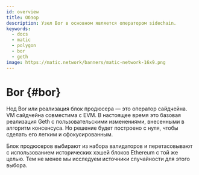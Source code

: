 ```yaml
---
id: overview
title: Обзор
description: Узел Bor в основном является оператором sidechain.
keywords:
  - docs
  - matic
  - polygon
  - bor
  - geth
image: https://matic.network/banners/matic-network-16x9.png
---
```


# Bor {#bor}

Нод Bor или реализация блок продюсера — это оператор сайдчейна. VM сайдчейна совместима с EVM. В настоящее время это базовая реализация Geth с пользовательскими изменениями, внесенными в алгоритм консенсуса. Но решение будет построено с нуля, чтобы сделать его легким и сфокусированным.

Блок продюсеров выбирают из набора валидаторов и перетасовывают с использованием исторических хэшей блоков Ethereum с той же целью. Тем не менее мы исследуем источники случайности для этого выбора.